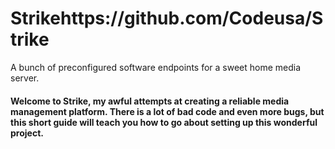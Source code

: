 # Strikehttps://github.com/Codeusa/Strike
A bunch of preconfigured software endpoints for a sweet home media server.

#### Welcome to Strike, my awful attempts at creating a reliable media management platform. There is a lot of bad code and even more bugs, but this short guide will teach you how to go about setting up this wonderful project.


